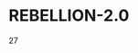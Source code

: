 # REBELLION-2.0                                                                                                          

27
